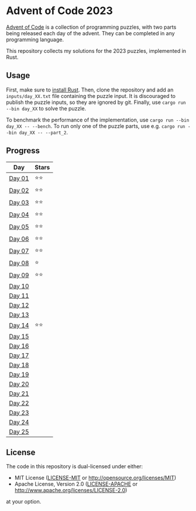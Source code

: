 # Advent of Code 2023

[Advent of Code](https://adventofcode.com/2023) is a collection of programming puzzles, with two parts being released each day of the advent.
They can be completed in any programming language.

This repository collects my solutions for the 2023 puzzles, implemented in Rust.

## Usage

First, make sure to [install Rust](https://www.rust-lang.org/learn/get-started).
Then, clone the repository and add an `inputs/day_XX.txt` file containing the puzzle input. It is discouraged to publish the puzzle inputs, so they are ignored by git.
Finally, use `cargo run --bin day_XX` to solve the puzzle.

To benchmark the performance of the implementation, use `cargo run --bin day_XX -- --bench`.
To run only one of the puzzle parts, use e.g. `cargo run --bin day_XX -- --part_2`.

## Progress

| **Day**                                        | **Stars** |
| ---------------------------------------------- | --------- |
| [Day 01](https://adventofcode.com/2023/day/1)  | ⭐⭐      |
| [Day 02](https://adventofcode.com/2023/day/2)  | ⭐⭐      |
| [Day 03](https://adventofcode.com/2023/day/3)  | ⭐⭐      |
| [Day 04](https://adventofcode.com/2023/day/4)  | ⭐⭐      |
| [Day 05](https://adventofcode.com/2023/day/5)  | ⭐⭐      |
| [Day 06](https://adventofcode.com/2023/day/6)  | ⭐⭐      |
| [Day 07](https://adventofcode.com/2023/day/7)  | ⭐⭐      |
| [Day 08](https://adventofcode.com/2023/day/8)  | ⭐        |
| [Day 09](https://adventofcode.com/2023/day/9)  | ⭐⭐      |
| [Day 10](https://adventofcode.com/2023/day/10) |           |
| [Day 11](https://adventofcode.com/2023/day/11) |           |
| [Day 12](https://adventofcode.com/2023/day/12) |           |
| [Day 13](https://adventofcode.com/2023/day/13) |           |
| [Day 14](https://adventofcode.com/2023/day/14) | ⭐⭐      |
| [Day 15](https://adventofcode.com/2023/day/15) |           |
| [Day 16](https://adventofcode.com/2023/day/16) |           |
| [Day 17](https://adventofcode.com/2023/day/17) |           |
| [Day 18](https://adventofcode.com/2023/day/18) |           |
| [Day 19](https://adventofcode.com/2023/day/19) |           |
| [Day 20](https://adventofcode.com/2023/day/20) |           |
| [Day 21](https://adventofcode.com/2023/day/21) |           |
| [Day 22](https://adventofcode.com/2023/day/22) |           |
| [Day 23](https://adventofcode.com/2023/day/23) |           |
| [Day 24](https://adventofcode.com/2023/day/24) |           |
| [Day 25](https://adventofcode.com/2023/day/25) |           |

## License

The code in this repository is dual-licensed under either:

- MIT License ([LICENSE-MIT](LICENSE-MIT) or <http://opensource.org/licenses/MIT>)
- Apache License, Version 2.0 ([LICENSE-APACHE](LICENSE-APACHE) or <http://www.apache.org/licenses/LICENSE-2.0>)

at your option.
